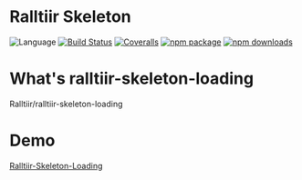 # Ralltiir Skeleton
![Language](https://img.shields.io/badge/-TypeScript-blue.svg)
[![Build Status](https://travis-ci.org/ralltiir/ralltiir-skeleton-loading.svg?branch=master)](https://travis-ci.org/ralltiir/ralltiir-skeleton-loading)
[![Coveralls](https://img.shields.io/coveralls/ralltiir/ralltiir-skeleton-loading.svg)](https://coveralls.io/github/ralltiir/ralltiir-skeleton-loading)
[![npm package](https://img.shields.io/npm/v/ralltiir-skeleton-loading.svg)](https://www.npmjs.org/package/ralltiir-skeleton-loading)
[![npm downloads](http://img.shields.io/npm/dm/ralltiir-skeleton-loading.svg)](https://www.npmjs.org/package/ralltiir-skeleton-loading)

# What's ralltiir-skeleton-loading
Ralltiir/ralltiir-skeleton-loading

# Demo
[Ralltiir-Skeleton-Loading](https://ralltiir.github.io/ralltiir-skeleton-loading/)
